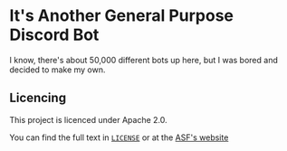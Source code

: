 # It's Another General Purpose Discord Bot

I know, there's about 50,000 different bots up here, but I was bored
and decided to make my own.

## Licencing

This project is licenced under Apache 2.0.

You can find the full text in [`LICENSE`] or at the [ASF's
website]

[`LICENSE`]: ./LICENSE
[ASF's website]: https://apache.org/licenses/LICENSE-2.0